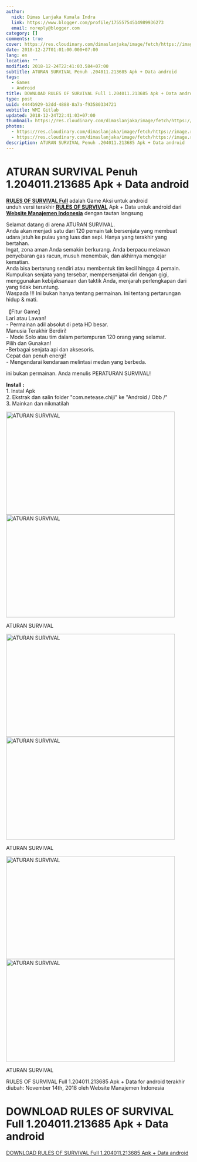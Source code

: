 ```yaml
---
author:
  nick: Dimas Lanjaka Kumala Indra
  link: https://www.blogger.com/profile/17555754514989936273
  email: noreply@blogger.com
category: []
comments: true
cover: https://res.cloudinary.com/dimaslanjaka/image/fetch/https://image.revdl.com/2017/rules-of-survival-1.jpg
date: 2018-12-27T01:01:00.000+07:00
lang: en
location: ""
modified: 2018-12-24T22:41:03.584+07:00
subtitle: ATURAN SURVIVAL Penuh .204011.213685 Apk + Data android
tags:
  - Games
  - Android
title: DOWNLOAD RULES OF SURVIVAL Full 1.204011.213685 Apk + Data android
type: post
uuid: 4444b929-b2dd-4888-8a7a-f93580334721
webtitle: WMI Gitlab
updated: 2018-12-24T22:41:03+07:00
thumbnail: https://res.cloudinary.com/dimaslanjaka/image/fetch/https://image.revdl.com/2017/rules-of-survival-1.jpg
photos:
  - https://res.cloudinary.com/dimaslanjaka/image/fetch/https://image.revdl.com/2017/rules-of-survival-1.jpg
  - https://res.cloudinary.com/dimaslanjaka/image/fetch/https://image.revdl.com/2017/rules-of-survival-1.jpg
description: ATURAN SURVIVAL Penuh .204011.213685 Apk + Data android
---
```


<h1 for="title"> <span class="notranslate">ATURAN SURVIVAL Penuh 1.204011.213685 Apk + Data android</span> </h1> <div>  <div class="post_content entry-content">  <p> <span class="notranslate"><a href="https://web-manajemen.blogspot.com/" class="notranslate"><strong><span class="notranslate">RULES OF SURVIVAL Full</span></strong></a> adalah Game Aksi untuk android</span> <br><span class="notranslate">unduh versi terakhir <strong><a href="https://web-manajemen.blogspot.com/" class="notranslate"><span class="notranslate">RULES OF SURVIVAL</span></a></strong> Apk + Data untuk android dari <strong><a href="https://web-manajemen.blogspot.com/" class="notranslate">Website Manajemen Indonesia</a></strong> dengan tautan langsung</span> </p> <p> <span class="notranslate">Selamat datang di arena ATURAN SURVIVAL.</span> <br><span class="notranslate">Anda akan menjadi satu dari 120 pemain tak bersenjata yang membuat udara jatuh ke pulau yang luas dan sepi.</span> <span class="notranslate">Hanya yang terakhir yang bertahan.</span> <br><span class="notranslate">Ingat, zona aman Anda semakin berkurang.</span> <span class="notranslate">Anda berpacu melawan penyebaran gas racun, musuh menembak, dan akhirnya mengejar kematian.</span> <br><span class="notranslate">Anda bisa bertarung sendiri atau membentuk tim kecil hingga 4 pemain.</span> <span class="notranslate">Kumpulkan senjata yang tersebar, mempersenjatai diri dengan gigi, menggunakan kebijaksanaan dan taktik Anda, menjarah perlengkapan dari yang tidak beruntung.</span> <br><span class="notranslate">Waspada !!!</span> <span class="notranslate">Ini bukan hanya tentang permainan.</span> <span class="notranslate">Ini tentang pertarungan hidup &amp; mati.</span> </p>  <p> <span class="notranslate">【Fitur Game】</span> <br><span class="notranslate">Lari atau Lawan!</span> <br><span class="notranslate">- Permainan adil absolut di peta HD besar.</span> <br><span class="notranslate">Manusia Terakhir Berdiri!</span> <br><span class="notranslate">- Mode Solo atau tim dalam pertempuran 120 orang yang selamat.</span> <br><span class="notranslate">Pilih dan Gunakan!</span> <br><span class="notranslate">-Berbagai senjata api dan aksesoris.</span> <br><span class="notranslate">Cepat dan penuh energi!</span> <br><span class="notranslate">- Mengendarai kendaraan melintasi medan yang berbeda.</span> </p> <p> <span class="notranslate">ini bukan permainan.</span> <span class="notranslate">Anda menulis PERATURAN SURVIVAL!</span> </p>  <p> <span class="notranslate"><strong>Install :</strong></span> <br><span class="notranslate">1. Instal Apk</span> <br><span class="notranslate">2. Ekstrak dan salin folder "com.netease.chiji" ke "Android / Obb /"</span> <br><span class="notranslate">3. Mainkan dan nikmatilah</span> </p> <p></p>  <div class="wp-caption aligncenter"> <a href="https://web-manajemen.blogspot.com/" class="notranslate"><img data-cfsrc="https://image.revdl.com/2017/rules-of-survival-1.jpg" alt="ATURAN SURVIVAL" width="460" height="280" src="https://res.cloudinary.com/dimaslanjaka/image/fetch/https://image.revdl.com/2017/rules-of-survival-1.jpg"></a> <noscript><img src="https://image.revdl.com/2017/rules-of-survival-1.jpg" alt="ATURAN SURVIVAL" width="460" height="280"></noscript>  <p class="wp-caption-text"> <span class="notranslate">ATURAN SURVIVAL</span> </p> </div>  <div class="wp-caption aligncenter"> <a href="https://web-manajemen.blogspot.com/" class="notranslate"><img data-cfsrc="https://image.revdl.com/2017/rules-of-survival-2.jpg" alt="ATURAN SURVIVAL" width="460" height="280" src="https://res.cloudinary.com/dimaslanjaka/image/fetch/https://image.revdl.com/2017/rules-of-survival-2.jpg"></a> <noscript><img src="https://image.revdl.com/2017/rules-of-survival-2.jpg" alt="ATURAN SURVIVAL" width="460" height="280"></noscript>  <p class="wp-caption-text"> <span class="notranslate">ATURAN SURVIVAL</span> </p> </div>  <div class="wp-caption aligncenter"> <a href="https://web-manajemen.blogspot.com/" class="notranslate"><img data-cfsrc="https://image.revdl.com/2017/rules-of-survival-3.jpg" alt="ATURAN SURVIVAL" width="460" height="280" src="https://res.cloudinary.com/dimaslanjaka/image/fetch/https://image.revdl.com/2017/rules-of-survival-3.jpg"></a> <noscript><img src="https://image.revdl.com/2017/rules-of-survival-3.jpg" alt="ATURAN SURVIVAL" width="460" height="280"></noscript>  <p class="wp-caption-text"> <span class="notranslate">ATURAN SURVIVAL</span> </p> </div>  <div class="hatom-extra"> <span class="notranslate"><span class="notranslate entry-title">RULES OF SURVIVAL Full 1.204011.213685 Apk + Data for android</span> terakhir diubah: <span class="notranslate updated">November 14th, 2018</span> oleh <span class="notranslate author vcard">Website Manajemen Indonesia</span></span> </div> <div class="clear"></div>  </div>  <h1 for="title" class="notranslate">DOWNLOAD RULES OF SURVIVAL Full 1.204011.213685 Apk + Data android</h1>  <div class="w3-center w3-container w3-border notranslate"> <a href="https://dimaslanjaka-storage.000webhostapp.com/revdl.php?download&amp;path=/rules-of-survival-apk-data-full-dll.html/" target="_blank" class="w3-btn w3-green" rel="noopener noreferer nofollow">DOWNLOAD RULES OF SURVIVAL Full 1.204011.213685 Apk + Data android</a> </div>  </div>  <script src="https://codepen.io/dimaslanjaka/pen/aQRrbR.js"></script>